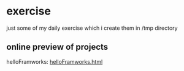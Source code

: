 # exercise
just some of my daily exercise which i create them in /tmp directory
<br>
## online preview of projects
helloFramworks: [helloFramworks.html](https://codepen.io/alirezainjast/pen/RwPgdKe)

